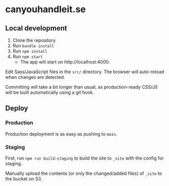 # canyouhandleit.se

## Local development

1. Clone the repository
2. Run `bundle install`
3. Run `npm install`
4. Run `npm start`
   * The app will start on http://localhost:4000.

Edit Sass/JavaScript files in the `src/` directory. The browser will auto-reload when changes are detected.

Committing will take a bit longer than usual, as production-ready CSS/JS will be built automatically using a git hook.

## Deploy

### Production

Production deployment is as easy as pushing to `main`.

### Staging

First, run `npm run build:staging` to build the site to `_site` with the config for staging.

Manually upload the contents (or only the changed/added files) of `_site` to the bucket on S3.